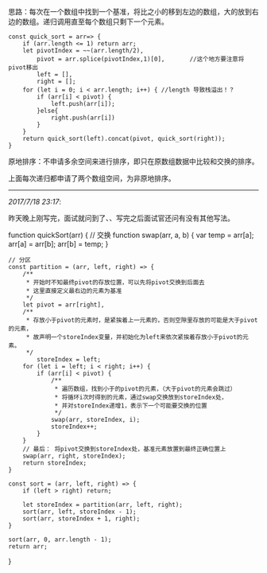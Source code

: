 思路：每次在一个数组中找到一个基准，将比之小的移到左边的数组，大的放到右边的数组。递归调用直至每个数组只剩下一个元素。

	const quick_sort = arr=> {
	    if (arr.length <= 1) return arr;
	    let pivotIndex = ~~(arr.length/2),
	        pivot = arr.splice(pivotIndex,1)[0],       //这个地方要注意将pivot移出
	        left = [],
	        right = [];
	    for (let i = 0; i < arr.length; i++) { //length 导致栈溢出！？
	        if (arr[i] < pivot) {
	            left.push(arr[i]);
	        }else{
	            right.push(arr[i])
	        }
	    }
	    return quick_sort(left).concat(pivot, quick_sort(right));
	}

原地排序：不申请多余空间来进行排序，即只在原数组数据中比较和交换的排序。

上面每次递归都申请了两个数组空间，为非原地排序。

----

*2017/7/18 23:17*:

昨天晚上刚写完，面试就问到了、、写完之后面试官还问有没有其他写法。

function quickSort(arr) {
    // 交换
    function swap(arr, a, b) {
        var temp = arr[a];
        arr[a] = arr[b];
        arr[b] = temp;
    }

    // 分区
    const partition = (arr, left, right) => {
        /**
         * 开始时不知最终pivot的存放位置，可以先将pivot交换到后面去
         * 这里直接定义最右边的元素为基准
         */
        let pivot = arr[right],
        /**
         * 存放小于pivot的元素时，是紧挨着上一元素的，否则空隙里存放的可能是大于pivot的元素，
         * 故声明一个storeIndex变量，并初始化为left来依次紧挨着存放小于pivot的元素。
         */
            storeIndex = left;
        for (let i = left; i < right; i++) {
            if (arr[i] < pivot) {
                /**
                 * 遍历数组，找到小于的pivot的元素，（大于pivot的元素会跳过）
                 * 将循环i次时得到的元素，通过swap交换放到storeIndex处，
                 * 并对storeIndex递增1，表示下一个可能要交换的位置
                 */
                swap(arr, storeIndex, i);
                storeIndex++;
            }
        }
        // 最后： 将pivot交换到storeIndex处，基准元素放置到最终正确位置上
        swap(arr, right, storeIndex);
        return storeIndex;
    }

    const sort = (arr, left, right) => {
        if (left > right) return;

        let storeIndex = partition(arr, left, right);
        sort(arr, left, storeIndex - 1);
        sort(arr, storeIndex + 1, right);
    }

    sort(arr, 0, arr.length - 1);
    return arr;
}
